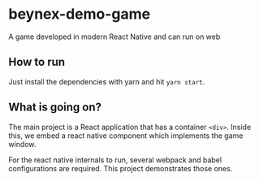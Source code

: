 # beynex-demo-game
A game developed in modern React Native and can run on web

## How to run
Just install the dependencies with yarn and hit `yarn start`.

## What is going on?
The main project is a React application that has a container `<div>`. Inside this, we embed a react native component which implements the game window.

For the react native internals to run, several webpack and babel configurations are required. This project demonstrates those ones.

